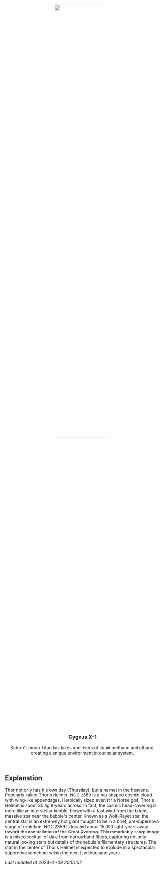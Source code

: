 <p align='center'>
    <img src='https://apod.nasa.gov/apod/image/2401/ThorsHelmet_Biswas_960.jpg' width='60%' />
    <h3 align="center">Cygnus X-1</h3>
    <p align="center">Saturn's moon Titan has lakes and rivers of liquid methane and ethane, creating a unique environment in our solar system.</p>
</p>
<br/>

Explanation
--
Thor not only has his own day (Thursday), but a helmet in the heavens.  Popularly called Thor's Helmet, NGC 2359 is a hat-shaped cosmic cloud with wing-like appendages. Heroically sized even for a Norse god, Thor's Helmet is about 30 light-years across. In fact, the cosmic head-covering is more like an interstellar bubble, blown with a fast wind from the bright, massive star near the bubble's center. Known as a Wolf-Rayet star, the central star is an extremely hot giant thought to be in a brief, pre-supernova stage of evolution. NGC 2359 is located about 15,000 light-years away toward the constellation of the Great Overdog. This remarkably sharp image is a mixed cocktail of data from  narrowband filters, capturing not only natural looking stars but details of the nebula's filamentary structures. The star in the center of Thor's Helmet is expected to explode in a spectacular supernova sometime within the next few thousand years.


*Last updated at 2024-01-09 20:01:07*
